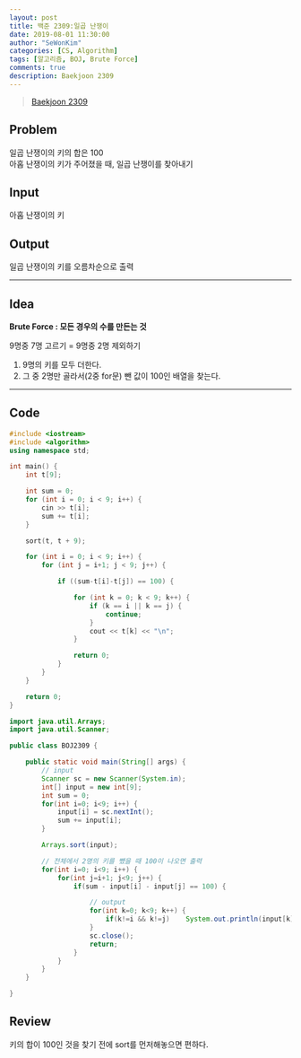 ```yaml
---
layout: post
title: 백준 2309:일곱 난쟁이
date: 2019-08-01 11:30:00
author: "SeWonKim"
categories: [CS, Algorithm]
tags: [알고리즘, BOJ, Brute Force]
comments: true
description: Baekjoon 2309
---
```


> [Baekjoon 2309](https://www.acmicpc.net/problem/2309)

## Problem

일곱 난쟁이의 키의 합은 100  
 아홉 난쟁이의 키가 주어졌을 때, 일곱 난쟁이를 찾아내기

## Input

아홉 난쟁이의 키

## Output

일곱 난쟁이의 키를 오름차순으로 출력

---

## Idea

**Brute Force : 모든 경우의 수를 만든는 것**

9명중 7명 고르기 = 9명중 2명 제외하기

1. 9명의 키를 모두 더한다.
2. 그 중 2명만 골라서(2중 for문) 뺀 값이 100인 배열을 찾는다.

---

## Code

```cpp
#include <iostream>
#include <algorithm>
using namespace std;

int main() {
	int t[9];

	int sum = 0;
	for (int i = 0; i < 9; i++) {
		cin >> t[i];
		sum += t[i];
	}

	sort(t, t + 9);

	for (int i = 0; i < 9; i++) {
		for (int j = i+1; j < 9; j++) {

			if ((sum-t[i]-t[j]) == 100) {

				for (int k = 0; k < 9; k++) {
					if (k == i || k == j) {
						continue;
					}
					cout << t[k] << "\n";
				}

				return 0;
			}
		}
	}

	return 0;
}
```

```java
import java.util.Arrays;
import java.util.Scanner;

public class BOJ2309 {

	public static void main(String[] args) {
		// input
		Scanner sc = new Scanner(System.in);
		int[] input = new int[9];
		int sum = 0;
		for(int i=0; i<9; i++) {
			input[i] = sc.nextInt();
			sum += input[i];
		}

		Arrays.sort(input);

		// 전체에서 2명의 키를 뺐을 때 100이 나오면 출력
		for(int i=0; i<9; i++) {
			for(int j=i+1; j<9; j++) {
				if(sum - input[i] - input[j] == 100) {

					// output
					for(int k=0; k<9; k++) {
						if(k!=i && k!=j)	System.out.println(input[k]);
					}
					sc.close();
					return;
				}
			}
		}
	}

}

```

## Review

키의 합이 100인 것을 찾기 전에 sort를 먼저해놓으면 편하다.
